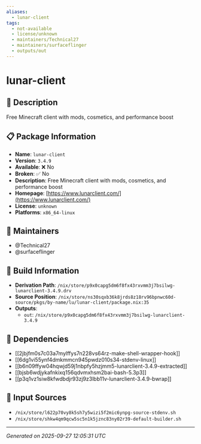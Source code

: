 ```yaml
---
aliases:
  - lunar-client
tags:
  - not-available
  - license/unknown
  - maintainers/Technical27
  - maintainers/surfaceflinger
  - outputs/out
---
```


# lunar-client

## 📝 Description

Free Minecraft client with mods, cosmetics, and performance boost

## 📋 Package Information

- **Name**: `lunar-client`
- **Version**: `3.4.9`
- **Available**: ❌ No
- **Broken**: ✅ No
- **Description**: Free Minecraft client with mods, cosmetics, and performance boost
- **Homepage**: [https://www.lunarclient.com/](https://www.lunarclient.com/)
- **License**: `unknown`
- **Platforms**: `x86_64-linux`
## 👥 Maintainers

- @Technical27
- @surfaceflinger


## 🔧 Build Information

- **Derivation Path**: `/nix/store/p9x0capg5dm6f8fx43rxvmm3j7bsilwg-lunarclient-3.4.9.drv`
- **Source Position**: `/nix/store/ns30sqxb36k8jrds8z18rv96bpnwc60d-source/pkgs/by-name/lu/lunar-client/package.nix:35`
- **Outputs**:
  - `out`:  `/nix/store/p9x0capg5dm6f8fx43rxvmm3j7bsilwg-lunarclient-3.4.9`

## 🔗 Dependencies

- [[2jbjfm0s7c03a7mylffys7n228vs64rz-make-shell-wrapper-hook]]
- [[6dg1vi55ynf4dmkmmcn945pwdz010s34-stdenv-linux]]
- [[b6n09ffyw04hqwjd59j1nbpfy5hzjmm5-lunarclient-3.4.9-extracted]]
- [[bjsb6wdjykafnkixq156qdvmxhsm2bai-bash-5.3p3]]
- [[p3q1vz1siw8kfwdbdjr93zj9z3lbb11v-lunarclient-3.4.9-bwrap]]

## 📁 Input Sources

- `/nix/store/l622p70vy8k5sh7y5wizi5f2mic6ynpg-source-stdenv.sh`
- `/nix/store/shkw4qm9qcw5sc5n1k5jznc83ny02r39-default-builder.sh`

---
*Generated on 2025-09-27 12:05:31 UTC*
